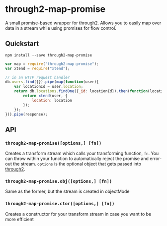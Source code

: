 # through2-map-promise
A small promise-based wrapper for through2. Allows you to easily map over data in a stream while using promises for flow control.

## Quickstart

```
npm install --save through2-map-promise
```

```javascript
var map = require("through2-map-promise");
var xtend = require("xtend");

// in an HTTP request handler
db.users.find({}).pipe(map(function(user){
    var locationId = user.location;
    return db.locations.findOne({_id: locationId}).then(function(location){
        return xtend(user, {
            location: location
        });
    });
})).pipe(response);
```

## API
### `through2-map-promise([options,] [fn])`
Creates a transform stream which calls your transforming function, `fn`. You can throw within your function to automatically reject the promise and error-out the stream. `options` is the optional object that gets passed into [through2](https://github.com/rvagg/through2#options).

### `through2-map-promise.obj([options,] [fn])`
Same as the former, but the stream is created in objectMode

### `through2-map-promise.ctor([options,] [fn])`
Creates a constructor for your transform stream in case you want to be more efficient
